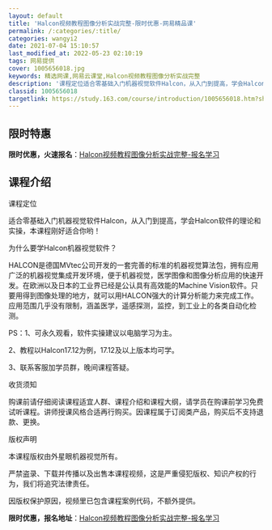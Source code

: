 ```yaml
---
layout: default
title: 'Halcon视频教程图像分析实战完整-限时优惠-网易精品课'
permalink: /:categories/:title/
categories: wangyi2
date: 2021-07-04 15:10:57
last_modified_at: 2022-05-23 02:10:19
tags: 网易提供
cover: 1005656018.jpg
keywords: 精选网课,网易云课堂,Halcon视频教程图像分析实战完整
description: '课程定位适合零基础入门机器视觉软件Halcon，从入门到提高，学会Halcon软件的理论和实操，本课程刚好适合你哟！为什'
classid: 1005656018
targetlink: https://study.163.com/course/introduction/1005656018.htm?share=1&shareId=1025206652&utm_campaign=share&utm_medium=iphoneShare&utm_source=&utm_u=1025206652
---
```


## 限时特惠

**限时优惠，火速报名**：[Halcon视频教程图像分析实战完整-报名学习](https://study.163.com/course/introduction/1005656018.htm?share=1&shareId=1025206652&utm_campaign=share&utm_medium=iphoneShare&utm_source=&utm_u=1025206652)

## 课程介绍

课程定位

适合零基础入门机器视觉软件Halcon，从入门到提高，学会Halcon软件的理论和实操，本课程刚好适合你哟！

为什么要学Halcon机器视觉软件？

HALCON是德国MVtec公司开发的一套完善的标准的机器视觉算法包，拥有应用广泛的机器视觉集成开发环境，便于机器视觉，医学图像和图像分析应用的快速开发。在欧洲以及日本的工业界已经是公认具有高效能的Machine Vision软件。只要用得到图像处理的地方，就可以用HALCON强大的计算分析能力来完成工作。应用范围几乎没有限制，涵盖医学，遥感探测，监控，到工业上的各类自动化检测。

PS：1、可永久观看，软件实操建议以电脑学习为主。

2、教程以Halcon17.12为例，17.12及以上版本均可学。

3、联系客服加学员群，晚间课程答疑。

收货须知  

购课前请仔细阅读课程适宜人群、课程介绍和课程大纲，请学员在购课前学习免费试听课程。讲师授课风格合适再行购买。因课程属于订阅类产品，购买后不支持退款、更换。

版权声明

本课程版权由外星眼机器视觉所有。

严禁盗录、下载并传播以及出售本课程视频，这是严重侵犯版权、知识产权的行为，我们将追究法律责任。

因版权保护原因，视频里已包含课程案例代码，不额外提供。

**限时优惠，报名地址**：[Halcon视频教程图像分析实战完整-报名学习](https://study.163.com/course/introduction/1005656018.htm?share=1&shareId=1025206652&utm_campaign=share&utm_medium=iphoneShare&utm_source=&utm_u=1025206652)

